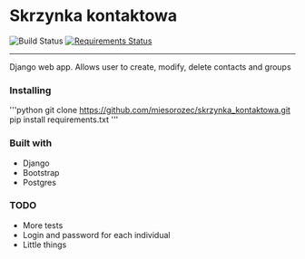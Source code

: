 # Skrzynka kontaktowa 
![Build Status](https://travis-ci.org/miesorozec/skrzynka_kontaktowa.svg?branch=master)
[![Requirements Status](https://requires.io/github/miesorozec/skrzynka_kontaktowa/requirements.svg?branch=master)](https://requires.io/github/miesorozec/skrzynka_kontaktowa/requirements/?branch=master)
___
Django web app. Allows user to create, modify, delete contacts and groups


### Installing
'''python
git clone https://github.com/miesorozec/skrzynka_kontaktowa.git
pip install requirements.txt
'''
### Built with
* Django
* Bootstrap
* Postgres
### TODO
* More tests
* Login and password for each individual
* Little things